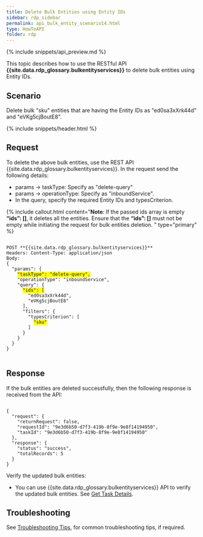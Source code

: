 ```yaml
---
title: Delete Bulk Entities using Entity IDs
sidebar: rdp_sidebar
permalink: api_bulk_entity_scenario14.html
type: HowToAPI
folder: rdp
---
```


{% include snippets/api_preview.md %}

This topic describes how to use the RESTful API **{{site.data.rdp_glossary.bulkentityservices}}** to delete bulk entities using Entity IDs.

## Scenario

Delete bulk "sku" entities that are having the Entity IDs as "ed0sa3xXrk44d" and "eVKg5cjBoutE8".

{% include snippets/header.html %}

## Request

To delete the above bulk entities, use the REST API {{site.data.rdp_glossary.bulkentityservices}}. In the request send the following details:

* params -> taskType: Specify as "delete-query"
* params -> operationType: Specify as "inboundService". 
* In the query, specify the required Entity IDs and typesCriterion.

{% include callout.html content="**Note**: If the passed ids array is empty **“ids”: []**, it deletes all the entities. Ensure that the **“ids”: []** must not be empty while initiating the request for bulk entities deletion.
" type="primary" %}

<pre>
<code>
POST **{{site.data.rdp_glossary.bulkentityservices}}**
Headers: Content-Type: application/json
Body:
{
  "params": {
    <span style="background-color: #FFFF00">"taskType": "delete-query",</span>
    "operationType": "inboundService",
    "query": {
      <span style="background-color: #FFFF00">"ids": [</span>
        "ed0sa3xXrk44d",
        "eVKg5cjBoutE8"
      ],
      "filters": {
        "typesCriterion": [
          <span style="background-color: #FFFF00">"sku"</span>
        ]
      }
    }
  }
}
</code>
</pre> 

## Response

If the bulk entities are deleted successfully, then the following response is received from the API:

<pre><code>
{
  "request": {
    "returnRequest": false,
    "requestId": "9e3d6b50-d7f3-419b-8f9e-9e8f14194950",
    "taskId": "9e3d6b50-d7f3-419b-8f9e-9e8f14194950"
  },
  "response": {
    "status": "success",
    "totalRecords": 5
  }
}
</code></pre>

Verify the updated bulk entities:
* You can use {{site.data.rdp_glossary.bulkentityservices}} API to verify the updated bulk entities. See [Get Task Details](api_bulk_entity_get_task_details.html).

## Troubleshooting

See [Troubleshooting Tips](api_troubleshooting_tips.html), for common troubleshooting tips, if required.